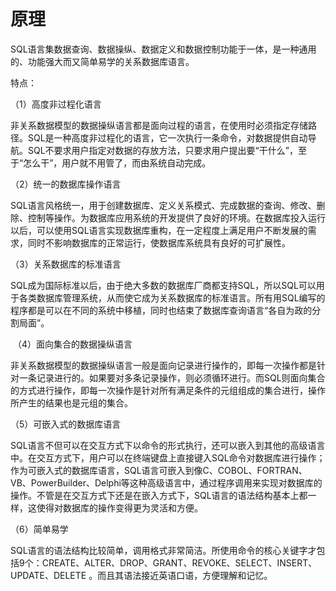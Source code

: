 # 原理

SQL语言集数据查询、数据操纵、数据定义和数据控制功能于一体，是一种通用的、功能强大而又简单易学的关系数据库语言。

特点：

   （1）高度非过程化语言

​     非关系数据模型的数据操纵语言都是面向过程的语言，在使用时必须指定存储路径。SQL是一种高度非过程化的语言，它一次执行一条命令，对数据提供自动导航。SQL不要求用户指定对数据的存放方法，只要求用户提出要“干什么”，至于“怎么干”，用户就不用管了，而由系统自动完成。

   （2）统一的数据库操作语言

​     SQL语言风格统一，用于创建数据库、定义关系模式、完成数据的查询、修改、删除、控制等操作。为数据库应用系统的开发提供了良好的环境。在数据库投入运行以后，可以使用SQL语言实现数据库重构，在一定程度上满足用户不断发展的需求，同时不影响数据库的正常运行，使数据库系统具有良好的可扩展性。

（3）关系数据库的标准语言

​     SQL成为国际标准以后，由于绝大多数的数据库厂商都支持SQL，所以SQL可以用于各类数据库管理系统，从而使它成为关系数据库的标准语言。所有用SQL编写的程序都是可以在不同的系统中移植，同时也结束了数据库查询语言“各自为政的分割局面”。

​    （4）面向集合的数据操纵语言

​      非关系数据模型的数据操纵语言一般是面向记录进行操作的，即每一次操作都是针对一条记录进行的。如果要对多条记录操作，则必须循环进行。而SQL则面向集合的方式进行操作，即每一次操作是针对所有满足条件的元组组成的集合进行，操作所产生的结果也是元组的集合。

（5）可嵌入式的数据库语言

​    SQL语言不但可以在交互方式下以命令的形式执行，还可以嵌入到其他的高级语言中。在交互方式下，用户可以在终端键盘上直接键入SQL命令对数据库进行操作；作为可嵌入式的数据库语言，SQL语言可嵌入到像C、COBOL、FORTRAN、VB、PowerBuilder、Delphi等这种高级语言中，通过程序调用来实现对数据库的操作。不管是在交互方式下还是在嵌入方式下，SQL语言的语法结构基本上都一样，这使得对数据库的操作变得更为灵活和方便。

（6）简单易学

​    SQL语言的语法结构比较简单，调用格式非常简洁。所使用命令的核心关键字才包括9个：CREATE、ALTER、DROP、GRANT、REVOKE、SELECT、INSERT、UPDATE、DELETE  。而且其语法接近英语口语，方便理解和记忆。

 